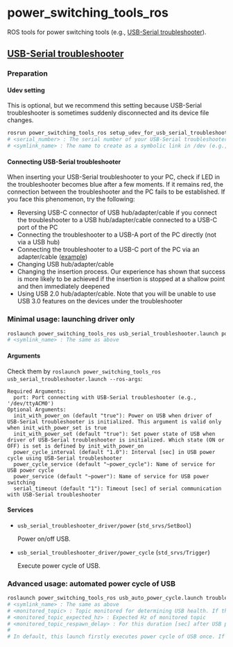 # power_switching_tools_ros

ROS tools for power switching tools (e.g., [USB-Serial troubleshooter](https://www.century.co.jp/products/ct-3usb1hub.html)).

## [USB-Serial troubleshooter](https://www.century.co.jp/products/ct-3usb1hub.html)

### Preparation

#### Udev setting

This is optional, but we recommend this setting because USB-Serial troubleshooter is sometimes suddenly disconnected and its device file changes.
```bash
rosrun power_switching_tools_ros setup_udev_for_usb_serial_troubleshooter <serial_number> <symlink_name>
# <serial_number> : The serial number of your USB-Serial troubleshooter (e.g., 001A02F2046C). You can check the serial number by "udevadm info --name=/dev/ttyACM* --attribute-walk"
# <symlink_name> : The name to create as a symbolic link in /dev (e.g., usb_serial_troubleshooter1)
```

#### Connecting USB-Serial troubleshooter

When inserting your USB-Serial troubleshooter to your PC, check if LED in the troubleshooter becomes blue after a few moments.
If it remains red, the connection between the troubleshooter and the PC fails to be established.
If you face this phenomenon, try the following:
- Reversing USB-C connector of USB hub/adapter/cable if you connect the troubleshooter to a USB hub/adapter/cable connected to a USB-C port of the PC
- Connecting the troubleshooter to a USB-A port of the PC directly (not via a USB hub)
- Connecting the troubleshooter to a USB-C port of the PC via an adapter/cable ([example](https://www.amazon.co.jp/dp/B09SFS9C5K))
- Changing USB hub/adapter/cable
- Changing the insertion process. Our experience has shown that success is more likely to be achieved if the insertion is stopped at a shallow point and then immediately deepened
- Using USB 2.0 hub/adapter/cable. Note that you will be unable to use USB 3.0 features on the devices under the troubleshooter

### Minimal usage: launching driver only

```bash
roslaunch power_switching_tools_ros usb_serial_troubleshooter.launch port:=/dev/<symlink_name>
# <symlink_name> : The same as above
```

#### Arguments

Check them by `roslaunch power_switching_tools_ros usb_serial_troubleshooter.launch --ros-args`:
```
Required Arguments:
  port: Port connecting with USB-Serial troubleshooter (e.g., '/dev/ttyACM0')
Optional Arguments:
  init_with_power_on (default "true"): Power on USB when driver of USB-Serial troubleshooter is initialized. This argument is valid only when init_with_power_set is true
  init_with_power_set (default "true"): Set power state of USB when driver of USB-Serial troubleshooter is initialized. Which state (ON or OFF) is set is defined by init_with_power_on
  power_cycle_interval (default "1.0"): Interval [sec] in USB power cycle using USB-Serial troubleshooter
  power_cycle_service (default "~power_cycle"): Name of service for USB power cycle
  power_service (default "~power"): Name of service for USB power switching
  serial_timeout (default "1"): Timeout [sec] of serial communication with USB-Serial troubleshooter
```

#### Services

- `usb_serial_troubleshooter_driver/power` (`std_srvs/SetBool`)

  Power on/off USB.

- `usb_serial_troubleshooter_driver/power_cycle` (`std_srvs/Trigger`)

  Execute power cycle of USB.

### Advanced usage: automated power cycle of USB

```bash
roslaunch power_switching_tools_ros usb_auto_power_cycle.launch troubleshooter_port:=/dev/<symlink_name> monitored_topic:=<monitored_topic> monitored_topic_expected_hz:=<monitored_topic_expected_hz> monitored_topic_respawn_delay:=<monitored_topic_respawn_delay>
# <symlink_name> : The same as above
# <monitored_topic> : Topic monitored for determining USB health. If this is not published for an unusually long period, USB power cycle occurs
# <monitored_topic_expected_hz> : Expected Hz of monitored topic
# <monitored_topic_respawn_delay> : For this duration [sec] after USB power cycle, new power cycle does not occur to wait for topic to be published
#
# In default, this launch firstly executes power cycle of USB once. If you want to change this behavior, set "init_with_power_cycle:=false"
```
